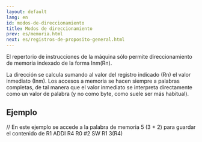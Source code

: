 ```yaml
---
layout: default
lang: en
id: modos-de-direccionamiento
title: Modos de direccionamiento
prev: es/memoria.html
next: es/registros-de-proposito-general.html
---
```


El repertorio de instrucciones de la máquina sólo permite direccionamiento de memoria indexado de la forma Inm(Rn).

La dirección se calcula sumando al valor del registro indicado (Rn) el valor inmediato (Inm). Los accesos a memoria se hacen siempre a palabras completas, de tal manera que el valor inmediato se interpreta directamente como un valor de palabra (y no como byte, como suele ser más habitual).

## Ejemplo

// En este ejemplo se accede a la palabra de memoria 5 (3 + 2) para guardar el contenido de R1
ADDI	 R4 R0 #2
SW		 R1 3(R4)

